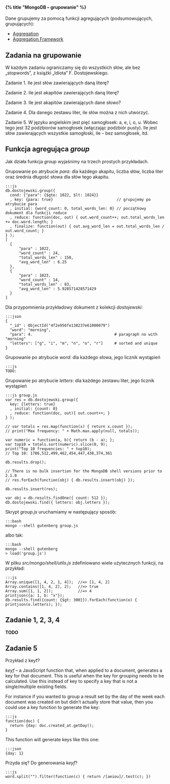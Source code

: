 #### {% title "MongoDB – grupowanie" %}

Dane grupujemy za pomocą funkcji agregujących (podsumowujących, grupujących):

* [Aggregation](http://www.mongodb.org/display/DOCS/Aggregation)
* [Aggregation Framework](http://www.mongodb.org/display/DOCS/Aggregation+Framework)


## Zadania na grupowanie

W każdym zadaniu ograniczamy się do wszystkich słów, ale bez
„stopwords”, z książki „Idiota” F. Dostojewskiego.

Zadanie 1. Ile jest słów zawierających daną literę?

Zadanie 2. Ile jest akapitów zawierających daną literę?

Zadanie 3. Ile jest akapitów zawierających dane słowo?

Zadanie 4. Dla danego zestawu liter, ile słów można z nich utworzyć.

Zadanie 5. W języku angielskim jest pięć samogłosek: a, e, i, o, u.
Wobec tego jest 32 podzbiorów samogłosek (włączając podzbiór pusty).
Ile jest słów zawierających wszystkie samogłoski, ile – bez
samogłosek, itd.


## Funkcja agregująca *group*

Jak działa funkcja *group* wyjaśnimy na trzech prostych przykładach.

Grupowanie po atrybucie *para*: dla każdego akapitu, liczba słów,
liczba liter oraz średnia długość słowa dla słów tego akapitu.

    :::js
    db.dostojewski.group({
      cond: {"para": {$gte: 1022, $lt: 1024}}
      , key: {para: true}                            // grupujemy po atrybucie para
      , initial: {word_count: 0, total_words_len: 0} // początkowy dokument dla funkcji reduce
      , reduce: function(doc, out) { out.word_count++; out.total_words_len += doc.word.length; }
      , finalize: function(out) { out.avg_word_len = out.total_words_len / out.word_count; }
    } );
    [
      {
          "para" : 1022,
          "word_count" : 24,
          "total_words_len" : 150,
          "avg_word_len" : 6.25
      },
      {
          "para" : 1023,
          "word_count" : 14,
          "total_words_len" : 83,
          "avg_word_len" : 5.928571428571429
      }
    ]

Dla przypomnienia przykładowy dokument z kolekcji *dostojewski*:

    :::json
    {
      "_id" : ObjectId("4f2e956fe138237e61000079")
      "word": "morning",
      "para": 4.                                    # paragraph no with "morning"
      "letters": ["g", "i", "m", "n", "o", "r"]     # sorted and unique
    }

Grupowanie po atrybucie *word*: dla każdego słowa, jego licznik wystąpień

    :::js
    TODO:

Grupowanie po atrybucie *letters*: dla każdego zestawu liter,
jego licznik wystąpień

    :::js group.js
    var res = db.dostojewski.group({
      key: {letters: true}
      , initial: {count: 0}
      , reduce: function(doc, out){ out.count++; }
    } );

    // var totals = res.map(function(x) { return x.count });
    // print("Max frequency: " + Math.max.apply(null, totals));

    var numeric = function(a, b){ return (b - a); };
    var top10 = totals.sort(numeric).slice(0, 9);
    print("Top 10 frequencies: " + top10);
    // Top 10: 1786,512,499,462,454,447,438,374,361

    db.results.drop();

    // There is no bulk insertion for the MongoDB shell versions prior to 2.1.0
    // res.forEach(function(obj) { db.results.insert(obj) });

    db.results.insert(res);

    var obj = db.results.findOne({ count: 512 });
    db.dostojewski.find({ letters: obj.letters });

Skrypt *group.js* uruchamiamy w następujący sposób:

    :::bash
    mongo --shell gutenberg group.js

albo tak:

    :::bash
    mongo --shell gutenberg
    > load('group.js')


W pliku *src/mongo/shell/utils.js* zdefiniowano
wiele użytecznych funkcji, na przykład:

    :::js
    Array.unique([1, 4, 2, 1, 4]);  //=> [1, 4, 2]
    Array.contains([1, 4, 2], 2);   //=> true
    Array.sum([1, 1, 2]);           //=> 4
    printjson({a: 1, b: "x"});
    db.results.find({count: {$gt: 300}}).forEach(function(o) { printjson(o.letters); });


## Zadanie 1, 2, 3, 4

**TODO**


## Zadanie 5

Przykład z keyf?

*keyf* – a JavaScript function that, when applied to a document, generates a key
for that document. This is useful when the key for grouping needs to be calculated.
Use this instead of key to specify a key that is not a single/multiple existing fields.

For instance if you wanted to group a result set by the day of the week
each document was created on but didn’t actually store that value, then you
could use a key function to generate the key:

    :::js
    function(doc) {
      return {day: doc.created_at.getDay();
    }

This function will generate keys like this one:

    :::json
    {day: 1}

Przyda się? Do generowania *keyf*?

    :::js
    word.split("").filter(function(c) { return /[aeiou]/.test(c); })
